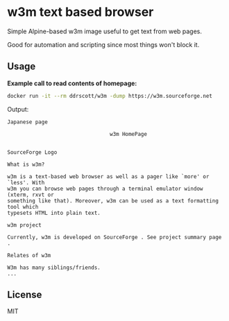# w3m text based browser

Simple Alpine-based w3m image useful to get text from web pages.

Good for automation and scripting since most things won't block it.


## Usage

**Example call to read contents of homepage:**
```bash
docker run -it --rm ddrscott/w3m -dump https://w3m.sourceforge.net
```

Output:
```
Japanese page

                                 w3m HomePage

                                                               SourceForge Logo

What is w3m?

w3m is a text-based web browser as well as a pager like `more' or `less'. With
w3m you can browse web pages through a terminal emulator window (xterm, rxvt or
something like that). Moreover, w3m can be used as a text formatting tool which
typesets HTML into plain text.

w3m project

Currently, w3m is developed on SourceForge . See project summary page .

Relates of w3m

W3m has many siblings/friends.
...
```


## License

MIT
